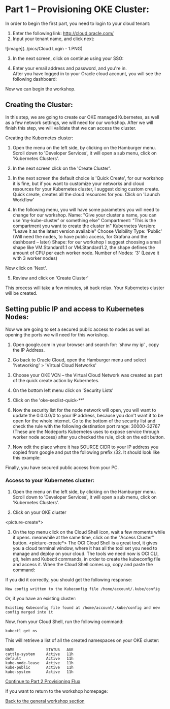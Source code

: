 # Part 1 – Provisioning OKE Cluster: # 

In order to begin the first part, you need to login to your cloud tenant: 

1.	Enter the following link: http://cloud.oracle.com/
2.	Input your tenant name, and click next: 

![image](../pics/Cloud Login - 1.PNG)
       
3.	In the next screen, click on continue using your SSO: 

<picture>
       
4.	Enter your email address and password, and you're in.  
After you have logged in to your Oracle cloud account, you will see the following dashboard: 

<picture> 

Now we can begin the workshop. 
## Creating the Cluster: ## 

In this step, we are going to create our OKE managed Kubernetes, as well as a few network settings, we will need for our workshop. After we will finish this step, we will validate that we can access the cluster. 

Creating the Kubernetes cluster: 
1.	Open the menu on the left side, by clicking on the Hamburger menu.
Scroll down to 'Developer Services', it will open a sub menu, click on 'Kubernetes Clusters'.

<picture> 
       
2.	In the next screen click on the 'Create Cluster'. 

<picture> 
       
3.	In the next screen the default choice is 'Quick Create', for our workshop it is fine, but if you want to customize your networks and cloud resources for your Kubernetes cluster, I suggest doing custom create. 
Quick create, creates all the cloud resources for you. 
Click on 'Launch Workflow' 

       <picture> 
       
4.	In the following menu, you will have some parameters you will need to change for our workshop. 
Name: "Give your cluster a name, you can use 'my-kube-cluster' or something else"
Compartment: "This is the compartment you want to create the cluster in" 
Kubernetes Version: "Leave it as the latest version available"
Choose Visibility Type: 'Public'
(Will need the nodes, to have public access, for Grafana and the dashboard – later)
Shape: for our workshop I suggest choosing a small shape like VM.Standard1.1 or VM.Standard1.2, the shape defines the amount of CPU per each worker node. 
Number of Nodes:  '3' (Leave it with 3 worker nodes) 

Now click on 'Next'.

<Picture> 

5.	Review and click on 'Create Cluster'

This process will take a few minutes, sit back relax. 
Your Kubernetes cluster will be created. 

## Setting public IP and access to Kubernetes Nodes: ## 

Now we are going to set a secured public access to nodes as well as opening the ports we will need for this workshop. 

1.	Open google.com in your browser and search for: 'show my ip' , copy the IP Address.

<picture> 
       
2.	Go back to Oracle Cloud, open the Hamburger menu and select 'Networking' > 'Virtual Cloud Networks'

<picture> 
       
3.	Choose your OKE VCN – the Virtual Cloud Network was created as part of the quick create action by Kubernetes. 

<picture>  
       
4.	On the bottom left menu click on 'Security Lists' 

<picture> 
       
5.	Click on the 'oke-seclist-quick-**'

<picture> 
       
6.	Now the security list for the node network will open, you will want to update the 0.0.0.0/0 to your IP address, because you don't want it to be open for the whole internet. Go to the bottom of the security list and check the rule with the following destination port range: 30000-32767 (These are the Nodeports Kubernetes uses to expose service through worker node access) 
after you checked the rule, click on the edit button.

<picture> 

7.	Now edit the place where it has SOURCE CIDR to your IP address you copied from google and put the following prefix /32. It should look like this example:

<picture> 

Finally, you have secured public access from your PC. 

### Access to your Kubernetes cluster: ###

1.	Open the menu on the left side, by clicking on the Hamburger menu.
Scroll down to 'Developer Services', it will open a sub menu, click on 'Kubernetes Clusters'.

<picture> 
       
2.	Click on your OKE cluster 

<picture-create*> 

3.	On the top menu click on the Cloud Shell icon, wait a few moments while it opens. meanwhile at the same time, click on the "Access Cluster" button.
<picture-create*> 
The OCI Cloud Shell is a great tool, it gives you a cloud terminal window, where it has all the tool set you need to manage and deploy on your cloud.
The tools we need now is OCI CLI, git, helm and Kubectl commands, in order to create the kubeconfig file and access it.
When the Cloud Shell comes up, copy and paste the command:

<picture> 
       
If you did it correctly, you should get the following response:
```
New config written to the Kubeconfig file /home/account/.kube/config
```
Or, if you have an existing cluster:
```
Existing Kubeconfig file found at /home/account/.kube/config and new config merged into it
```
Now, from your Cloud Shell, run the following command:
```
kubectl get ns
```
This will retrieve a list of all the created namespaces on your OKE cluster:

```
NAME              STATUS   AGE
cattle-system     Active   11h
default           Active   11h
kube-node-lease   Active   11h
kube-public       Active   11h
kube-system       Active   11h

```

[Continue to Part 2 Provisioning Flux](part2.md) 

If you want to return to the workshop homepage:

[Back to the general workshop section](README.md)
